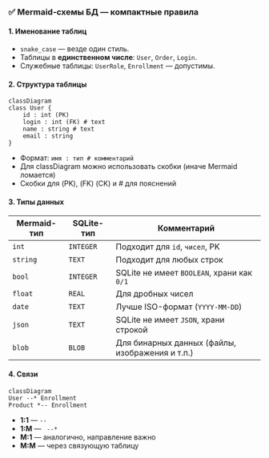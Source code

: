 ### ✅ **Mermaid-схемы БД — компактные правила**

#### 1. **Именование таблиц**

* `snake_case` — везде один стиль.
* Таблицы в **единственном числе**: `User`, `Order`, `Login`.
* Служебные таблицы: `UserRole`, `Enrollment` — допустимы.

#### 2. **Структура таблицы**

```mermaid
classDiagram
class User {
    id : int (PK) 
    login : int (FK) # text
    name : string # text
    email : string
}
```

* Формат: `имя : тип # комментарий`
* Для classDiagram можно использовать скобки (иначе Mermaid ломается)
* Скобки для (PK), (FK) (CK) и # для пояснений

#### 3. **Типы данных**

| Mermaid-тип | SQLite-тип | Комментарий                                     |
| ----------- | ---------- | ----------------------------------------------- |
| `int`       | `INTEGER`  | Подходит для `id`, `чисел`, PK                  |
| `string`    | `TEXT`     | Подходит для любых строк                        |
| `bool`      | `INTEGER`  | SQLite не имеет `BOOLEAN`, храни как `0/1`      |
| `float`     | `REAL`     | Для дробных чисел                               |
| `date`      | `TEXT`     | Лучше ISO-формат (`YYYY-MM-DD`)                 |
| `json`      | `TEXT`     | SQLite не имеет `JSON`, храни строкой           |
| `blob`      | `BLOB`     | Для бинарных данных (файлы, изображения и т.п.) |

#### 4. **Связи**

```mermaid
classDiagram
User --* Enrollment
Product *-- Enrollment
```

* **1:1** — ` -- `
* **1:М** — ` --*`
* **М:1** — аналогично, направление важно
* **М:М** — через связующую таблицу